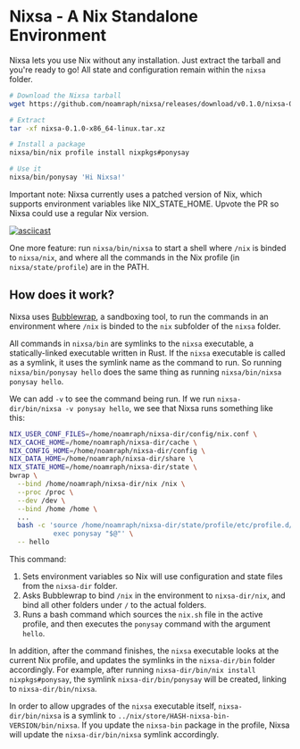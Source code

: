 # Nixsa - A Nix Standalone Environment

Nixsa lets you use Nix without any installation. Just extract the tarball and you're ready to go! All state and configuration remain within the `nixsa` folder.

```bash
# Download the Nixsa tarball
wget https://github.com/noamraph/nixsa/releases/download/v0.1.0/nixsa-0.1.0-x86_64-linux.tar.xz

# Extract
tar -xf nixsa-0.1.0-x86_64-linux.tar.xz

# Install a package
nixsa/bin/nix profile install nixpkgs#ponysay

# Use it
nixsa/bin/ponysay 'Hi Nixsa!'
```

Important note: Nixsa currently uses a patched version of Nix, which supports environment variables like NIX_STATE_HOME. Upvote the PR so Nixsa could use a regular Nix version.

[![asciicast](https://github.com/user-attachments/assets/f8e1919f-0f63-4ef1-8a54-57b385b1b6de)](https://asciinema.org/a/672748)

One more feature: run `nixsa/bin/nixsa` to start a shell where `/nix` is binded to `nixsa/nix`, and where all the commands in the Nix profile (in `nixsa/state/profile`) are in the PATH.

## How does it work?

Nixsa uses [Bubblewrap](https://github.com/containers/bubblewrap), a sandboxing tool, to run the commands in an environment where `/nix` is binded to the `nix` subfolder of the `nixsa` folder.

All commands in `nixsa/bin` are symlinks to the `nixsa` executable, a statically-linked executable written in Rust. If the `nixsa` executable is called as a symlink, it uses the symlink name as the command to run. So running `nixsa/bin/ponysay hello` does the same thing as running `nixsa/bin/nixsa ponysay hello`.

We can add `-v` to see the command being run. If we run `nixsa-dir/bin/nixsa -v ponysay hello`, we see that Nixsa runs something like this:

```bash
NIX_USER_CONF_FILES=/home/noamraph/nixsa-dir/config/nix.conf \
NIX_CACHE_HOME=/home/noamraph/nixsa-dir/cache \
NIX_CONFIG_HOME=/home/noamraph/nixsa-dir/config \
NIX_DATA_HOME=/home/noamraph/nixsa-dir/share \
NIX_STATE_HOME=/home/noamraph/nixsa-dir/state \
bwrap \
  --bind /home/noamraph/nixsa-dir/nix /nix \
  --proc /proc \
  --dev /dev \
  --bind /home /home \
  ...
  bash -c 'source /home/noamraph/nixsa-dir/state/profile/etc/profile.d/nix.sh &&
           exec ponysay "$@"' \
  -- hello
```

This command:
1. Sets environment variables so Nix will use configuration and state files from the `nixsa-dir` folder.
2. Asks Bubblewrap to bind `/nix` in the environment to `nixsa-dir/nix`, and bind all other folders under `/` to the actual folders.
3. Runs a bash command which sources the `nix.sh` file in the active profile, and then executes the `ponysay` command with the argument `hello`.

In addition, after the command finishes, the `nixsa` executable looks at the current Nix profile, and updates the symlinks in the `nixsa-dir/bin` folder accordingly. For example, after running `nixsa-dir/bin/nix install nixpkgs#ponysay`, the symlink `nixsa-dir/bin/ponysay` will be created, linking to `nixsa-dir/bin/nixsa`.

In order to allow upgrades of the `nixsa` executable itself, `nixsa-dir/bin/nixsa` is a symlink to `../nix/store/HASH-nixsa-bin-VERSION/bin/nixsa`. If you update the `nixsa-bin` package in the profile, Nixsa will update the `nixsa-dir/bin/nixsa` symlink accordingly.
